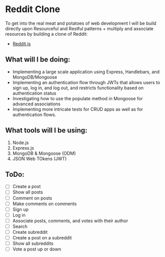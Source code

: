 # Reddit Clone

To get into the real meat and potatoes of web development I will be build directly upon Resourceful and Restful patterns + multiply and associate resources by building a clone of Reddit:

- [Reddit.js](https://www.makeschool.com/academy/track/reddit-clone-in-node-js)

## What will I be doing:
- Implementing a large scale application using Express, Handlebars, and MongoDB/Mongoose
- Implementing an authentication flow through JWTs that allows users to sign up, log in, and log out, and restricts functionality based on authentication status
- Investigating how to use the populate method in Mongoose for advanced associations
- Implementing more intricate tests for CRUD apps as well as for authentication flows.

## What tools will I be using:
1. Node.js
2. Express.js
3. MongoDB & Mongoose (ODM)
4. JSON Web TOkens (JWT)

## ToDo:
- [ ] Create a post
- [ ] Show all posts
- [ ] Comment on posts
- [ ] Make comments on comments
- [ ] Sign up
- [ ] Log in
- [ ] Associate posts, comments, and votes with their author
- [ ] Search
- [ ] Create subreddit
- [ ] Create a post on a subreddit
- [ ] Show all subreddits
- [ ] Vote a post up or down
